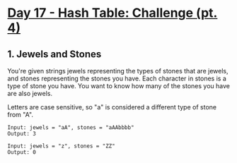 #  [Day 17 - Hash Table: Challenge (pt. 4)](https://leetcode.com/explore/learn/card/hash-table/187/conclusion-hash-table/)

## 1. Jewels and Stones

You're given strings jewels representing the types of stones that are jewels, and stones representing the stones you have. Each character in stones is a type of stone you have. You want to know how many of the stones you have are also jewels.

Letters are case sensitive, so "a" is considered a different type of stone from "A".

```
Input: jewels = "aA", stones = "aAAbbbb"
Output: 3
```

```
Input: jewels = "z", stones = "ZZ"
Output: 0
```


